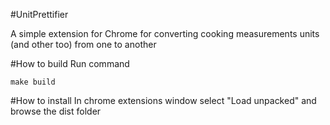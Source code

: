 #UnitPrettifier

A simple extension for Chrome for converting cooking measurements units (and other too) from one to another


#How to build
Run command
```
make build
```

#How to install
In chrome extensions window select "Load unpacked" and browse the dist folder 